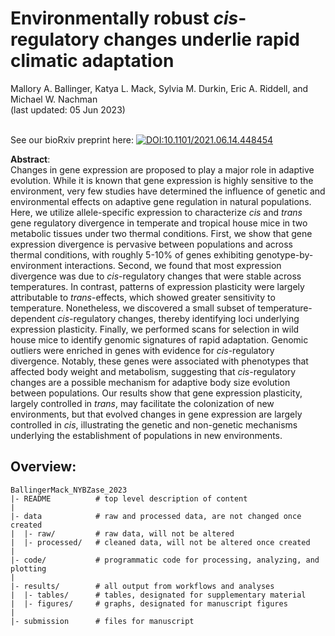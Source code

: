 Environmentally robust *cis*-regulatory changes underlie rapid climatic adaptation
================
Mallory A. Ballinger, Katya L. Mack, Sylvia M. Durkin, Eric A. Riddell, and Michael W. Nachman<br>(last updated: 05 Jun 2023)

<br>See our bioRxiv preprint here:
[![DOI:10.1101/2021.06.14.448454](http://img.shields.io/badge/DOI-10.1101/2021.06.14.448454-B31B1B.svg)](https://www.biorxiv.org/content/10.1101/2022.08.29.505745v2)


**Abstract**:<br>Changes in gene expression are proposed to play a major role in adaptive evolution. While it is known that gene expression is highly sensitive to the environment, very few studies have determined the influence of genetic and environmental effects on adaptive gene regulation in natural populations. Here, we utilize allele-specific expression to characterize *cis* and *trans* gene regulatory divergence in temperate and tropical house mice in two metabolic tissues under two thermal conditions. First, we show that gene expression divergence is pervasive between populations and across thermal conditions, with roughly 5-10% of genes exhibiting genotype-by-environment interactions. Second, we found that most expression divergence was due to *cis*-regulatory changes that were stable across temperatures. In contrast, patterns of expression plasticity were largely attributable to *trans*-effects, which showed greater sensitivity to temperature. Nonetheless, we discovered a small subset of temperature-dependent *cis*-regulatory changes, thereby identifying loci underlying expression plasticity. Finally, we performed scans for selection in wild house mice to identify genomic signatures of rapid adaptation. Genomic outliers were enriched in genes with evidence for *cis*-regulatory divergence. Notably, these genes were associated with phenotypes that affected body weight and metabolism, suggesting that *cis*-regulatory changes are a possible mechanism for adaptive body size evolution between populations. Our results show that gene expression plasticity, largely controlled in *trans*, may facilitate the colonization of new environments, but that evolved changes in gene expression are largely controlled in *cis*, illustrating the genetic and non-genetic mechanisms underlying the establishment of populations in new environments.

## Overview:

    BallingerMack_NYBZase_2023
    |- README          # top level description of content
    |
    |- data            # raw and processed data, are not changed once created
    |  |- raw/         # raw data, will not be altered
    |  |- processed/   # cleaned data, will not be altered once created
    |
    |- code/           # programmatic code for processing, analyzing, and plotting
    |
    |- results/        # all output from workflows and analyses
    |  |- tables/      # tables, designated for supplementary material
    |  |- figures/     # graphs, designated for manuscript figures
    |
    |- submission      # files for manuscript
